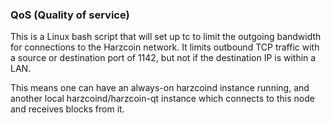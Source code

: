 ### QoS (Quality of service) ###

This is a Linux bash script that will set up tc to limit the outgoing bandwidth for connections to the Harzcoin network. It limits outbound TCP traffic with a source or destination port of 1142, but not if the destination IP is within a LAN.

This means one can have an always-on harzcoind instance running, and another local harzcoind/harzcoin-qt instance which connects to this node and receives blocks from it.
